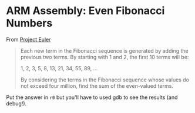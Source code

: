 # ARM Assembly: Even Fibonacci Numbers

From [Project Euler](https://projecteuler.net/problem=2)
>  Each new term in the Fibonacci sequence is generated by adding the previous two terms. 
>  By starting with 1 and 2, the first 10 terms will be:
>
> 1, 2, 3, 5, 8, 13, 21, 34, 55, 89, ...
>
> By considering the terms in the Fibonacci sequence whose values do not exceed four million, 
> find the sum of the even-valued terms.

Put the answer in `r0` but you'll have to used gdb to see the results (and debug!). 
